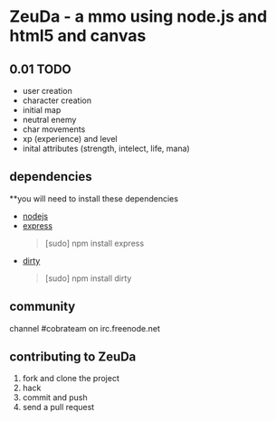 # ZeuDa - a mmo using node.js and html5 and canvas

## 0.01 TODO

* user creation
* character creation
* initial map
* neutral enemy
* char movements
* xp (experience) and level
* inital attributes (strength, intelect, life, mana)

## dependencies

**you will need to install these dependencies

* [nodejs](nodejs.org)
* [express](http://expressjs.com/)
    > [sudo] npm install express
* [dirty](http://github.com/felixge/node-dirty.git)
    > [sudo] npm install dirty

## community

channel #cobrateam on irc.freenode.net

## contributing to ZeuDa

1. fork and clone the project
2. hack
3. commit and push
4. send a pull request
